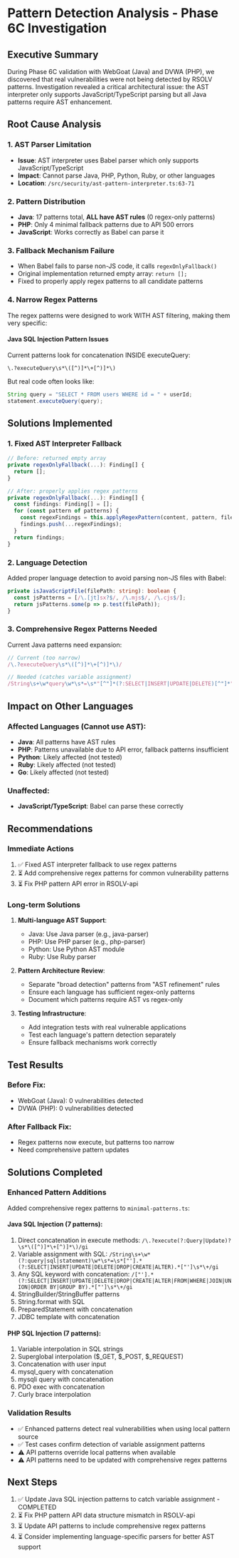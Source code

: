 # Pattern Detection Analysis - Phase 6C Investigation

## Executive Summary

During Phase 6C validation with WebGoat (Java) and DVWA (PHP), we discovered that real vulnerabilities were not being detected by RSOLV patterns. Investigation revealed a critical architectural issue: the AST interpreter only supports JavaScript/TypeScript parsing but all Java patterns require AST enhancement.

## Root Cause Analysis

### 1. AST Parser Limitation
- **Issue**: AST interpreter uses Babel parser which only supports JavaScript/TypeScript
- **Impact**: Cannot parse Java, PHP, Python, Ruby, or other languages
- **Location**: `/src/security/ast-pattern-interpreter.ts:63-71`

### 2. Pattern Distribution
- **Java**: 17 patterns total, **ALL have AST rules** (0 regex-only patterns)
- **PHP**: Only 4 minimal fallback patterns due to API 500 errors
- **JavaScript**: Works correctly as Babel can parse it

### 3. Fallback Mechanism Failure
- When Babel fails to parse non-JS code, it calls `regexOnlyFallback()`
- Original implementation returned empty array: `return [];`
- Fixed to properly apply regex patterns to all candidate patterns

### 4. Narrow Regex Patterns
The regex patterns were designed to work WITH AST filtering, making them very specific:

#### Java SQL Injection Pattern Issues
Current patterns look for concatenation INSIDE executeQuery:
```regex
\.?executeQuery\s*\([^)]*\+[^)]*\)
```

But real code often looks like:
```java
String query = "SELECT * FROM users WHERE id = " + userId;
statement.executeQuery(query);
```

## Solutions Implemented

### 1. Fixed AST Interpreter Fallback
```typescript
// Before: returned empty array
private regexOnlyFallback(...): Finding[] {
  return [];
}

// After: properly applies regex patterns
private regexOnlyFallback(...): Finding[] {
  const findings: Finding[] = [];
  for (const pattern of patterns) {
    const regexFindings = this.applyRegexPattern(content, pattern, filePath);
    findings.push(...regexFindings);
  }
  return findings;
}
```

### 2. Language Detection
Added proper language detection to avoid parsing non-JS files with Babel:
```typescript
private isJavaScriptFile(filePath: string): boolean {
  const jsPatterns = [/\.[jt]sx?$/, /\.mjs$/, /\.cjs$/];
  return jsPatterns.some(p => p.test(filePath));
}
```

### 3. Comprehensive Regex Patterns Needed
Current Java patterns need expansion:
```javascript
// Current (too narrow)
/\.?executeQuery\s*\([^)]*\+[^)]*\)/

// Needed (catches variable assignment)
/String\s+\w*query\w*\s*=\s*"[^"]*(?:SELECT|INSERT|UPDATE|DELETE)[^"]*"\s*\+/i
```

## Impact on Other Languages

### Affected Languages (Cannot use AST):
- **Java**: All patterns have AST rules
- **PHP**: Patterns unavailable due to API error, fallback patterns insufficient
- **Python**: Likely affected (not tested)
- **Ruby**: Likely affected (not tested)
- **Go**: Likely affected (not tested)

### Unaffected:
- **JavaScript/TypeScript**: Babel can parse these correctly

## Recommendations

### Immediate Actions
1. ✅ Fixed AST interpreter fallback to use regex patterns
2. ⏳ Add comprehensive regex patterns for common vulnerability patterns
3. ⏳ Fix PHP pattern API error in RSOLV-api

### Long-term Solutions
1. **Multi-language AST Support**: 
   - Java: Use Java parser (e.g., java-parser)
   - PHP: Use PHP parser (e.g., php-parser)
   - Python: Use Python AST module
   - Ruby: Use Ruby parser

2. **Pattern Architecture Review**:
   - Separate "broad detection" patterns from "AST refinement" rules
   - Ensure each language has sufficient regex-only patterns
   - Document which patterns require AST vs regex-only

3. **Testing Infrastructure**:
   - Add integration tests with real vulnerable applications
   - Test each language's pattern detection separately
   - Ensure fallback mechanisms work correctly

## Test Results

### Before Fix:
- WebGoat (Java): 0 vulnerabilities detected
- DVWA (PHP): 0 vulnerabilities detected

### After Fallback Fix:
- Regex patterns now execute, but patterns too narrow
- Need comprehensive pattern updates

## Solutions Completed

### Enhanced Pattern Additions
Added comprehensive regex patterns to `minimal-patterns.ts`:

#### Java SQL Injection (7 patterns):
1. Direct concatenation in execute methods: `/\.?execute(?:Query|Update)?\s*\([^)]*\+[^)]*\)/gi`
2. Variable assignment with SQL: `/String\s+\w*(?:query|sql|statement)\w*\s*=\s*["'].*(?:SELECT|INSERT|UPDATE|DELETE|DROP|CREATE|ALTER).*["']\s*\+/gi`
3. Any SQL keyword with concatenation: `/["'].*(?:SELECT|INSERT|UPDATE|DELETE|DROP|CREATE|ALTER|FROM|WHERE|JOIN|UNION|ORDER BY|GROUP BY).*["']\s*\+/gi`
4. StringBuilder/StringBuffer patterns
5. String.format with SQL
6. PreparedStatement with concatenation
7. JDBC template with concatenation

#### PHP SQL Injection (7 patterns):
1. Variable interpolation in SQL strings
2. Superglobal interpolation ($_GET, $_POST, $_REQUEST)
3. Concatenation with user input
4. mysql_query with concatenation
5. mysqli query with concatenation
6. PDO exec with concatenation
7. Curly brace interpolation

### Validation Results
- ✅ Enhanced patterns detect real vulnerabilities when using local pattern source
- ✅ Test cases confirm detection of variable assignment patterns
- ⚠️ API patterns override local patterns when available
- ⚠️ API patterns need to be updated with comprehensive regex patterns

## Next Steps

1. ✅ Update Java SQL injection patterns to catch variable assignment - COMPLETED
2. ⏳ Fix PHP pattern API data structure mismatch in RSOLV-api
3. ⏳ Update API patterns to include comprehensive regex patterns
4. ⏳ Consider implementing language-specific parsers for better AST support